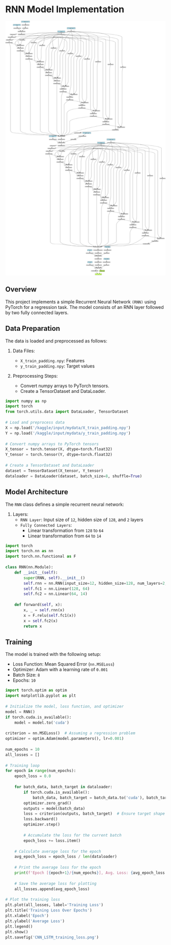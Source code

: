# RNN Model Implementation

<div align="center">
  <a href="model_architecture.png">
    <img src="model_architecture.png" alt="Logo" width="800" height="800">
  </a>

</div>

## Overview
This project implements a simple Recurrent Neural Network `(RNN)` using PyTorch for a regression task. The model consists of an RNN layer followed by two fully connected layers.


## Data Preparation
The data is loaded and preprocessed as follows:

1. Data Files:

   - `X_train_padding.npy`: Features
   - `y_train_padding.npy`: Target values
2. Preprocessing Steps:

   - Convert numpy arrays to PyTorch tensors.
   - Create a TensorDataset and DataLoader.
```python
import numpy as np
import torch
from torch.utils.data import DataLoader, TensorDataset

# Load and preprocess data
X = np.load('/kaggle/input/mydata/X_train_padding.npy')
Y = np.load('/kaggle/input/mydata/y_train_padding.npy')

# Convert numpy arrays to PyTorch tensors
X_tensor = torch.tensor(X, dtype=torch.float32)
Y_tensor = torch.tensor(Y, dtype=torch.float32)

# Create a TensorDataset and DataLoader
dataset = TensorDataset(X_tensor, Y_tensor)
dataloader = DataLoader(dataset, batch_size=8, shuffle=True)
```
## Model Architecture
The `RNN` class defines a simple recurrent neural network:

1. Layers:
   - `RNN Layer`: Input size of `12`, hidden size of `128`, and `2` layers
   - `Fully Connected Layers`:
     - Linear transformation from `128` to `64`
     - Linear transformation from `64` to `14`
```python
import torch
import torch.nn as nn
import torch.nn.functional as F

class RNN(nn.Module):
    def __init__(self):
        super(RNN, self).__init__()
        self.rnn = nn.RNN(input_size=12, hidden_size=128, num_layers=2, batch_first=True)
        self.fc1 = nn.Linear(128, 64)
        self.fc2 = nn.Linear(64, 14)

    def forward(self, x):
        x, _ = self.rnn(x)
        x = F.relu(self.fc1(x))
        x = self.fc2(x)
        return x
 ```       
## Training
The model is trained with the following setup:

- Loss Function: Mean Squared Error (`nn.MSELoss`)
- Optimizer: Adam with a learning rate of `0.001`
- Batch Size: `8`
- Epochs: `10`
```python
import torch.optim as optim
import matplotlib.pyplot as plt

# Initialize the model, loss function, and optimizer
model = RNN()
if torch.cuda.is_available():
    model = model.to('cuda')

criterion = nn.MSELoss()  # Assuming a regression problem
optimizer = optim.Adam(model.parameters(), lr=0.001)

num_epochs = 10
all_losses = []

# Training loop
for epoch in range(num_epochs):
    epoch_loss = 0.0

    for batch_data, batch_target in dataloader:
        if torch.cuda.is_available():
            batch_data, batch_target = batch_data.to('cuda'), batch_target.to('cuda')
        optimizer.zero_grad()
        outputs = model(batch_data)
        loss = criterion(outputs, batch_target)  # Ensure target shape matches output shape
        loss.backward()
        optimizer.step()

        # Accumulate the loss for the current batch
        epoch_loss += loss.item()

    # Calculate average loss for the epoch
    avg_epoch_loss = epoch_loss / len(dataloader)

    # Print the average loss for the epoch
    print(f'Epoch [{epoch+1}/{num_epochs}], Avg. Loss: {avg_epoch_loss:.4f}')

    # Save the average loss for plotting
    all_losses.append(avg_epoch_loss)

# Plot the training loss
plt.plot(all_losses, label='Training Loss')
plt.title('Training Loss Over Epochs')
plt.xlabel('Epoch')
plt.ylabel('Average Loss')
plt.legend()
plt.show()
plt.savefig('CNN_LSTM_training_loss.png')
```
